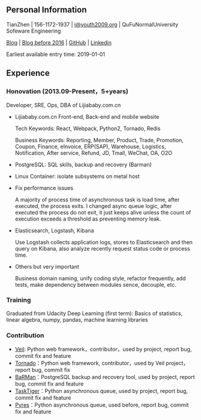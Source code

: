 ## Personal Information

TianZhen | 156-1172-1937 | i@youth2009.org | QuFuNormalUniversity Sofeware Engineering

[Blog](https://youth2009.org/) | [Blog before 2016](https://old.youth2009.org/blog/archives/) | [GitHub](https://github.com/dawncold) | [Linkedin](https://linkedin.com/in/dctz)

Earliest available entry time: 2019-01-01

## Experience
### Honovation (2013.09-Present，5+years)
Developer, SRE, Ops, DBA of Lijiababy.com.cn

* Lijiababy.com.cn Front-end, Back-end and mobile website

  Tech Keywords: React, Webpack, Python2, Tornado, Redis

  Business Keywords: Reporting, Member, Product, Trade, Promotion, Coupon, Finance, eInvoice, ERP(SAP), Warehouse, Logistics, Notification, After service, Refund, JD, Tmall, WeChat, OA, O2O

* PostgreSQL: SQL skills, backup and recovery (Barman)

* Linux Container: isolate subsystems on metal host

* Fix performance issues

  A majority of process time of asynchronous task is load time, after executed, the process exits. I changed async queue logic, after executed the process do not exit, it just keeps alive unless the count of execution exceeds a threshold as preventing memory leak.

* Elasticsearch, Logstash, Kibana

  Use Logstash collects application logs, stores to Elasticsearch and then query on Kibana, also analyze recently request status code or process time.

* Others but very important

  Business domain naming, unify coding style, refactor frequently, add tests, make dependency between modules sence, decouple, etc.

### Training

Graduated from Udacity Deep Learning (first term): Basics of statistics, linear algebra, numpy, pandas, machine learning libraries

### Contribution
* [Veil](https://github.com/honovation/veil): Python web framework，contributor，used by project, report bug, commit fix and feature
* [Tornado](https://github.com/tornadoweb/tornado)：Python web framework, contributor，used by Veil project，report bug, commit fix
* [BaRMan](https://github.com/2ndquadrant-it/barman)：PostgreSQL backup and recovery tool, used by project, report bug, commit fix and feature
* [TaskTiger](https://github.com/closeio/tasktiger)：Python asynchronous queue, used by project, report bug, commit fix and feature
* [Pyres](https://github.com/binarydud/pyres)：Python asynchronous queue, used before, report bug, commit fix and feature
